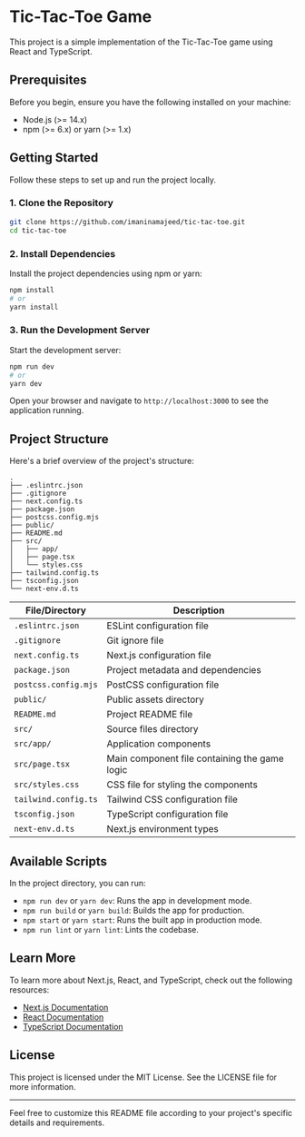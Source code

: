 # Tic-Tac-Toe Game

This project is a simple implementation of the Tic-Tac-Toe game using React and TypeScript.

## Prerequisites

Before you begin, ensure you have the following installed on your machine:

- Node.js (>= 14.x)
- npm (>= 6.x) or yarn (>= 1.x)

## Getting Started

Follow these steps to set up and run the project locally.

### 1. Clone the Repository

```sh
git clone https://github.com/imaninamajeed/tic-tac-toe.git
cd tic-tac-toe
```

### 2. Install Dependencies

Install the project dependencies using npm or yarn:

```sh
npm install
# or
yarn install
```

### 3. Run the Development Server

Start the development server:

```sh
npm run dev
# or
yarn dev
```

Open your browser and navigate to `http://localhost:3000` to see the application running.

## Project Structure

Here's a brief overview of the project's structure:

```
.
├── .eslintrc.json
├── .gitignore
├── next.config.ts
├── package.json
├── postcss.config.mjs
├── public/
├── README.md
├── src/
│   ├── app/
│   ├── page.tsx
│   └── styles.css
├── tailwind.config.ts
├── tsconfig.json
└── next-env.d.ts
```

| File/Directory       | Description                                      |
|----------------------|--------------------------------------------------|
| `.eslintrc.json`     | ESLint configuration file                        |
| `.gitignore`         | Git ignore file                                  |
| `next.config.ts`     | Next.js configuration file                       |
| `package.json`       | Project metadata and dependencies                |
| `postcss.config.mjs` | PostCSS configuration file                       |
| `public/`            | Public assets directory                          |
| `README.md`          | Project README file                              |
| `src/`               | Source files directory                           |
| `src/app/`           | Application components                           |
| `src/page.tsx`       | Main component file containing the game logic    |
| `src/styles.css`     | CSS file for styling the components              |
| `tailwind.config.ts` | Tailwind CSS configuration file                  |
| `tsconfig.json`      | TypeScript configuration file                    |
| `next-env.d.ts`      | Next.js environment types                        |

## Available Scripts

In the project directory, you can run:

- `npm run dev` or `yarn dev`: Runs the app in development mode.
- `npm run build` or `yarn build`: Builds the app for production.
- `npm start` or `yarn start`: Runs the built app in production mode.
- `npm run lint` or `yarn lint`: Lints the codebase.

## Learn More

To learn more about Next.js, React, and TypeScript, check out the following resources:

- [Next.js Documentation](https://nextjs.org/docs)
- [React Documentation](https://reactjs.org/docs/getting-started.html)
- [TypeScript Documentation](https://www.typescriptlang.org/docs/)

## License

This project is licensed under the MIT License. See the LICENSE file for more information.

---

Feel free to customize this README file according to your project's specific details and requirements.
